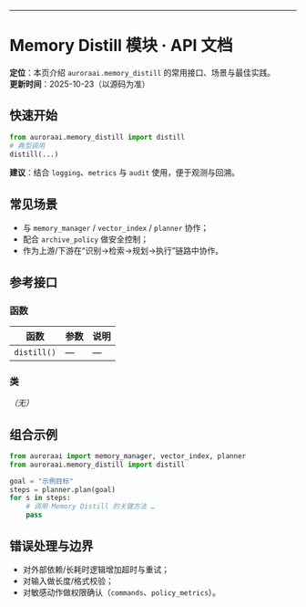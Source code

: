 ---
# Memory Distill 模块 · API 文档

<div class="doc-card">
<strong>定位</strong>：本页介绍 <code>auroraai.memory_distill</code> 的常用接口、场景与最佳实践。<br/>
<strong>更新时间</strong>：2025-10-23（以源码为准）
</div>

## 快速开始
```python
from auroraai.memory_distill import distill
# 典型调用
distill(...)
```

<div class="callout tip">
<b>建议</b>：结合 <code>logging</code>、<code>metrics</code> 与 <code>audit</code> 使用，便于观测与回溯。
</div>

## 常见场景
- 与 <code>memory_manager</code> / <code>vector_index</code> / <code>planner</code> 协作；
- 配合 <code>archive_policy</code> 做安全控制；
- 作为上游/下游在“识别→检索→规划→执行”链路中协作。

## 参考接口

### 函数
| 函数 | 参数 | 说明 |
|---|---|---|
| `distill()` | — | — |


### 类
_（无）_


## 组合示例
```python
from auroraai import memory_manager, vector_index, planner
from auroraai.memory_distill import distill

goal = "示例目标"
steps = planner.plan(goal)
for s in steps:
    # 调用 Memory Distill 的关键方法 …
    pass
```

## 错误处理与边界
- 对外部依赖/长耗时逻辑增加超时与重试；
- 对输入做长度/格式校验；
- 对敏感动作做权限确认（<code>commands</code>、<code>policy_metrics</code>）。
